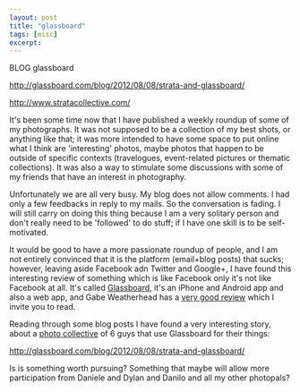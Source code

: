 ```yaml
---
layout: post
title: "glassboard"
tags: [misc]
excerpt:
---
```


BLOG glassboard

http://glassboard.com/blog/2012/08/08/strata-and-glassboard/

http://www.stratacollective.com/

It's been some time now that I have published a weekly roundup of some of my photographs. It was not supposed to be a collection of my best shots, or anything like that; it was more intended to have some space to put online what I think are 'interesting' photos, maybe photos that happen to be outside of specific contexts (travelogues, event-related pictures or thematic collections). It was also a way to stimulate some discussions with some of my friends that have an interest in photography.

Unfortunately we are all very busy. My blog does not allow comments. I had only a few feedbacks in reply to my mails. So the conversation is fading. I will still carry on doing this thing because I am a very solitary person and don't really need to be 'followed' to do stuff; if I have one skill is to be self-motivated.

It would be good to have a more passionate roundup of people, and I am not entirely convinced that it is the platform (email+blog posts) that sucks; however, leaving aside Facebook adn Twitter and Google+, I have found this interesting review of something which is like Facebook only it's not like Facebook at all. It's called [Glassboard](http://glassboard.com), it's an iPhone and Android app and also a web app, and Gabe Weatherhead has a [very good review](http://www.macdrifter.com/2012/08/glassboard-the-anti-facebook.html) which I invite you to read.

Reading through some blog posts I have found a very interesting story, about a [photo collective](http://www.stratacollective.com/) of 6 guys that use Glassboard for their things:

<http://glassboard.com/blog/2012/08/08/strata-and-glassboard/>

Is is something worth pursuing? Something that maybe will allow more participation from Daniele and Dylan and Danilo and all my other photopals?